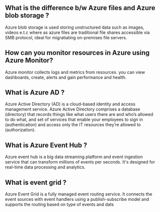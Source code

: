 ## What is the difference b/w Azure files and Azure blob storage ?

Azure blob storage is used storing unstructured data such as images, videos e.t.c where as azure files are traditional file shares accessible via SMB protocol, ideal for migratiating on-premises file servers.

## How can you monitor resources in Azure using Azure Monitor?

Azure monitor collects logs and metrics from resources. you can view dashboards, create, alerts and gain performance and health.

## What is Azure AD ?

Azure Active Directory (AD) is a cloud-based identity and access management service. Azure Active Directory comprises a database (directory) that records things like what users there are and who’s allowed to do what, and set of services that enable your employees to sign in (authentication) and access only the IT resources they’re allowed to (authorization).

## What is Azure Event Hub ?

Azure event hub is a big data streaming platform and event ingestion service that can transform millions of events per seconds. It's designed for real-time data processing and analytics.

## What is event grid ?

Azure Event Grid is a fully managed event routing service. It connects the event sources with event handlers using a publish-subscribe model and supports the routing based on type of events and dats
